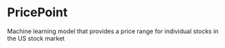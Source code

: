 # PricePoint
Machine learning model that provides a price range for individual stocks in the US stock market

